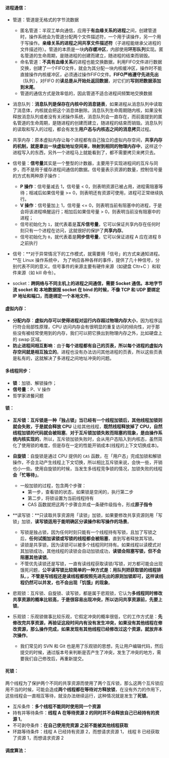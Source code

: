 <!-- tabs:start -->

#### **进程通信：**

* 管道：管道是无格式的字节流数据
	* 匿名管道：半双工单向通信，应用于**有血缘关系的进程**之间，创建管道时，操作系统会为管道分配两个文件描述符，一个用于读操作，另一个用于写操作。**亲缘关系的进程之间共享文件描述符**（子进程能继承父进程的文件描述符）。管道的本质是一块**内存缓冲区**，内部使用**环形队列**实现。匿名管道的生命周期，是随进程的创建而建立，随进程的结束而销毁。
	* 命名管道：**不具有血缘关系**的进程也能交换数据，利用FIFO文件进行数据交换，创建了一个FIFO文件，就会为其分配一块内核缓冲区，操作时不能直接操作内核缓冲区，必须通过操作FIFO文件。**FIFO严格遵守先进先出**（队列），对FIFO 的**读总是从开始处返回数据**，对它们的**写则把数据添加到末尾**。
	* 管道的通信方式是效率低的，因此管道不适合进程间频繁地交换数据
* 消息队列：**消息队列是保存在内核中的消息链表**，如果进程从消息队列中读取了消息体，内核就会把这个消息体删除。消息队列生命周期随内核，如果没有释放消息队列或者没有关闭操作系统，消息队列会一直存在，而前面提到的匿名管道的生命周期，是随进程的创建而建立，随进程的结束而销毁。消息队列的读取和写入的过程，都会有发生**用户态与内核态之间的消息拷贝**过程。
* 共享内存：原本虚拟内存让每个进程都有自己独立的虚拟内存空间，**共享内存的机制，就是拿出一块虚拟地址空间来，映射到相同的物理内存中**，这样这个进程写入的东西，另外一个进程马上就能看到了，都不需要拷贝来拷贝去。
* 信号量：**信号量**其实是一个整型的计数器，主要用于实现进程间的互斥与同步，而不是用于缓存进程间通信的数据。信号量表示资源的数量，控制信号量的方式有两种原子操作：
	* **P 操作**：信号量减去 1，信号量 < 0，则表明资源已被占用，进程需阻塞等待；相减后如果信号量 >= 0，则表明还有资源可使用，进程可正常继续执行。
	* **V 操作**：信号量加上 1，信号量 <= 0，则表明当前有阻塞中的进程，于是会将该进程唤醒运行；相加后如果信号量 > 0，则表明当前没有阻塞中的进程；
	* 信号初始化为 `1`，就代表着是**互斥信号量**，它可以保证共享内存在任何时刻只有一个进程在访问，这就很好的保护了**共享内存**。
	* 信号初始化为 `0`，就代表着是**同步信号量**，它可以保证进程 A 应在进程 B 之前执行


* 信号：**对于异常情况下的工作模式，就需要用「信号」的方式来通知进程。**在 Linux 操作系统中， 为了响应各种各样的事件，提供了几十种信号，分别代表不同的意义。信号事件的来源主要有硬件来源（如键盘 Cltr+C ）和软件来源（如 kill 命令）。
* socket：**跨网络与不同主机上的进程之间通信，需要 Socket 通信。**本地字节流 socket 和 本地数据报 socket 在 bind 的时候，不像 TCP 和 UDP 要绑定 IP 地址和端口，而是**绑定一个本地文件**。



#### **虚拟内存：**

* **分配内存**：**虚拟内存可以使得进程对运行内存超过物理内存大小**，因为程序运行符合局部性原理，CPU 访问内存会有很明显的重复访问的倾向性，对于那些没有被经常使用到的内存，我们可以把它换出到物理内存之外，比如硬盘上的 swap 区域。
* **防止进程间相互影响**：由于**每个进程都有自己的页表，所以每个进程的虚拟内存空间就是相互独立的**。进程也没有办法访问其他进程的页表，所以这些页表是私有的，这就解决了多进程之间地址冲突的问题。



#### **多线程同步：**

* **锁**：加锁、解锁操作；
* **信号量**：P、V 操作
* 哲学家进餐问题



#### **锁：**

* **互斥锁：**互斥锁是一种「独占锁」当已经有一个线程加锁后，其他线程加锁则就会失败，于是就会**释放 CPU** 让给其他线程，**既然线程释放掉了 CPU，自然线程加锁的代码就会被阻塞**。**对于互斥锁加锁失败而阻塞的现象，是由操作系统内核实现的**，所以，互斥锁加锁失败时，会从用户态陷入到内核态，虽然简化了使用锁的难度，但是存在一定的性能开销成本(线程的上下文切换成本)。

* **自旋锁**：自旋锁是通过 CPU 提供的 `CAS` 函数，在「用户态」完成加锁和解锁操作，不会主动产生线程上下文切换，所以相比互斥锁来说，会快一些，开销也小一些。使用自旋锁的时候，当发生多线程竞争锁的情况，加锁失败的线程**会「忙等待」**。
	* 一般加锁的过程，包含两个步骤：
		* 第一步，查看锁的状态，如果锁是空闲的，执行第二步
		* 第二步，将锁设置为当前线程持有
		* CAS 函数就把这两个步骤合并成一条硬件级指令，形成**原子指令**

* **读写锁：**只读取共享资源用「读锁」加锁，如果要修改共享资源则用「写锁」加锁，**读写锁适用于能明确区分读操作和写操作的场景**。
	* 写锁是独占锁，因为任何时刻只能有一个线程持有写锁，且加了写锁之后，**任何试图加读锁或写锁的线程都会被阻塞**，直到写者释放其写锁。
	* 读锁是共享锁，因为读锁可以被多个线程同时持有。如果线程以读模式对其加锁成功，其他线程的读锁会自动加锁成功，**读锁会阻塞写锁，但不会阻塞其他读锁**。
	* 不管优先读锁还是写锁，一直有读线程获取读锁/写锁，对方都可能会出现饿死问题，**公平读写锁比较简单的一种方式是：用队列把获取锁的线程排队**，**，不管是写线程还是读线程都按照先进先出的原则加锁即可，这样读线程仍然可以并发，也不会出现「饥饿」的现象**。

* 悲观锁：互斥锁、自旋锁、读写锁，都是属于悲观锁，它认为**多线程同时修改共享资源的概率比较高，于是很容易出现冲突，所以访问共享资源前，先要上锁**。
* 乐观锁：乐观锁做事比较乐观，它假定冲突的概率很低，它的工作方式是：**先修改完共享资源，再验证这段时间内有没有发生冲突，如果没有其他线程在修改资源，那么操作完成，如果发现有其他线程已经修改过这个资源，就放弃本次操作**。
	* 我们常见的 SVN 和 Git 也是用了乐观锁的思想，先让用户编辑代码，然后提交的时候，通过版本号来判断是否产生了冲突，发生了冲突的地方，需要我们自己修改后，再重新提交。



#### **死锁：**

两个线程为了保护两个不同的共享资源而使用了两个互斥锁，那么这两个互斥锁应用不当的时候，可能会造成**两个线程都在等待对方释放锁**，在没有外力的作用下，这些线程会一直相互等待，就没办法继续运行，这种情况就是发生了**死锁**。

* 互斥条件：**多个线程不能同时使用同一个资源**
* 持有并等待条件：**线程 A 在等待资源 2 的同时并不会释放自己已经持有的资源 1**。
* 不可剥夺条件：**在自己使用完资源 之前不能被其他线程获取**
* 环路等待条件：线程 A 已经持有资源 2，而想请求资源 1， 线程 B 已经获取了资源 1，而想请求资源 2



#### **调度算法：**







<!-- tabs:end -->